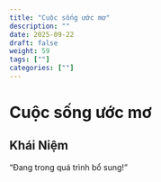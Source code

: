 ```yaml
---
title: "Cuộc sống ước mơ"
description: ""
date: 2025-09-22
draft: false
weight: 59
tags: [""]
categories: [""]
---
```


# Cuộc sống ước mơ

<!-- **Mã:** 
**Nhóm:**  -->

## Khái Niệm

“Đang trong quá trình bổ sung!”
